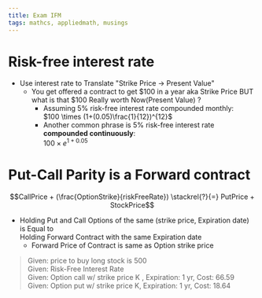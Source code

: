 ```yaml
---
title: Exam IFM
tags: mathcs, appliedmath, musings
---
```


# Risk-free interest rate

* Use interest rate to Translate "Strike Price -> Present Value"
  * You get offered a contract to get $100 in a year aka Strike Price BUT  
  what is that $100 Really worth Now(Present Value)  ?
    * Assuming 5% risk-free interest rate compounded monthly:  
    $100 \times (1+(0.05)\frac{1}{12})^{12}$
    * Another common phrase is 5% risk-free interest rate **compounded continuously**:  
    $100 \times e^{1+0.05}$

# Put-Call Parity is a Forward contract

$$CallPrice + (\frac{OptionStrike}{riskFreeRate}) \stackrel{?}{=} PutPrice + StockPrice$$



* Holding Put and Call Options of the same (strike price, Expiration date) is Equal to  
Holding Forward Contract with the same Expiration date 
  * Forward Price of Contract is same as Option strike price

> Given: price to buy long stock is 500  
> Given: Risk-Free Interest Rate  
> Given: Option call w/ strike price K , Expiration: 1 yr, Cost: 66.59  
> Given: Option put w/ strike price K, Expiration: 1 yr, Cost: 18.64  

